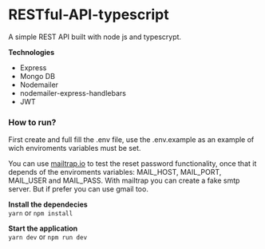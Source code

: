 # RESTful-API-typescript

A simple REST API built with node js and typescrypt.

**Technologies**

- Express
- Mongo DB
- Nodemailer
- nodemailer-express-handlebars
- JWT


### How to run?

First create and full fill the .env file, use the .env.example as an example of wich enviroments variables must be set. 

You can use [mailtrap.io]("https://mailtrap.io") to test the reset password functionality, once that it depends of the enviroments variables:   MAIL_HOST, MAIL_PORT, MAIL_USER and MAIL_PASS. With mailtrap you can create a fake smtp server. But if prefer you can use gmail too.


**Install the dependecies**  
```yarn``` or ```npm install```

**Start the application**  
```yarn dev``` or ```npm run dev``` 

